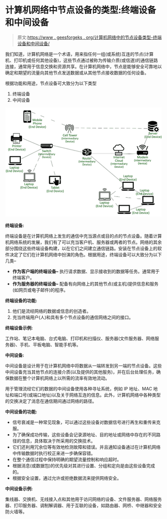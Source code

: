 # 计算机网络中节点设备的类型:终端设备和中间设备

> 原文:[https://www . geesforgeks . org/计算机网络中的节点设备类型-终端设备和中间设备/](https://www.geeksforgeeks.org/types-of-node-devices-in-a-computer-network-end-devices-and-intermediary-devices/)

我们知道，计算机网络是一个术语，用来指任何一组(或系统)互连的节点(计算机、打印机或任何其他设备)，这些节点通过被称为传输介质(或信道)的通信链路连接，通常用于信息交换和资源共享。在计算机网络中，节点是能够安全可靠地以确定和期望的流量向其他节点发送数据或从其他节点接收数据的任何设备。

根据功能和用途，节点设备可大致分为以下类型

1.  终端设备
2.  中间设备

![](img/d548f1a5521b8d445ba3eca40e0817d7.png)

**终端设备:**

终端设备是在计算机网络上发生的通信中充当源点或目的点的节点设备。随着计算机网络系统的发展，我们有了可以充当客户机、服务器或两者的节点。网络的其余部分围绕这些终端设备构建，以在它们之间建立通信链路。安装在节点设备上的软件决定了它们在计算机网络中扮演的角色。根据用途，终端设备可以大致分为以下几类–

*   **作为客户端的终端设备–**
    执行请求数据、显示接收到的数据等任务。通常用于终端客户。
*   **作为服务器的终端设备–**
    配备有向网络上的其他节点(或主机)提供信息和服务(如网页或电子邮件)的程序。

**终端设备的功能:**

1.  他们是流经网络的数据或信息的创造者。
2.  充当终端用户(人)和具有多个节点设备的通信网络之间的接口。

**终端设备示例:**

工作站、笔记本电脑、台式电脑、打印机和扫描仪、服务器(文件服务器、网络服务器)、手机、平板电脑、智能手机等。

**中间设备:**

中间设备是设计用于在计算机网络中将数据从一端转发到另一端的节点设备。这些中间设备充当其他节点的连接介质(以及提供的其他服务)，并在后台处理任务，确保数据在整个计算机网络上以所需的流率有效地流动。

用于管理流经它们的数据的中间设备使用各种寻址系统，例如 IP 地址、MAC 地址和端口号(或端口地址)以及关于网络互连的信息。此外，计算机网络中各种类型的交换决定了消息在通信期间通过网络的路径。

**中间设备的功能:**

*   信号衰减是一种常见现象，可以通过这些设备对数据信号进行再生和重传来克服。
*   为了确保成功传输，这些设备会记录源地址、目的地址或网络中存在的不同路径的信息，具体取决于所采用的交换技术。
*   它们还利用冗余位等有效地检测故障和错误。并且通知设备通过在计算机网络中传输数据时执行校正来进一步确保容错。
*   在整个通信过程中保持明确的期望流量控制和响应超时。
*   根据消息(或数据包)的优先级对其进行设置、分组和定向是由这些设备完成的。
*   根据安全设置，通过允许或拒绝数据流来提供网络安全。

**中间设备示例:**

集线器、交换机、无线接入点和其他用于访问网络的设备、文件服务器、网络服务器、打印服务器、调制解调器、用于互联的设备，如路由器、网桥、中继器和安全防火墙等。